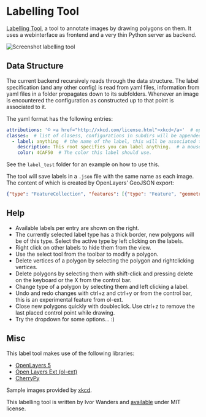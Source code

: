 Labelling Tool
==============

[Labelling Tool](https://github.com/iwanders/labelling_tool), a tool to annotate images by drawing polygons on them. It uses a webinterface as frontend and a very thin Python server as backend.

![Screenshot labelling tool](/../master/screenshot.png "A screenshot of the webinterface.")

Data Structure
--------------
The current backend recursively reads through the data structure. The label specification (and any other config) is read from yaml files, information from yaml files in a folder propagates down to its subfolders. Whenever an image is encountered the configuration as constructed up to that point is associated to it.

The yaml format has the following entries:
```yaml
attributions: '© <a href="http://xkcd.com/license.html">xkcd</a>'  # optional entry, sets the attribution field for the map.
classes:  # list of clasess, configurations in subdirs will be appended.
  - label: anything  # the name of the label, this will be associated to the features.
    description: This root specifies you can label anything.  # a mouseover description of the label.
    color: 4CAF50  # The color this label should use.
```
See the `label_test` folder for an example on how to use this.

The tool will save labels in a `.json` file with the same name as each image. The content of which is created by OpenLayers' GeoJSON export:

```json
{"type": "FeatureCollection", "features": [{"type": "Feature", "geometry": {"type": "Polygon", "coordinates": [[[12.5, 382.75], [28, 331.75], [104.5, 342.25], [107, 388.25], [12.5, 382.75]]]}, "properties": {"label": "math"}}]}
```


Help
----
 - Available labels per entry are shown on the right.
 - The currently selected label type has a thick border, new polygons will be of this type. Select the active type by left clicking on the labels.
 - Right click on other labels to hide them from the view.
 - Use the select tool from the toolbar to modify a polygon.
 - Delete vertices of a polygon by selecting the polygon and rightclicking vertices.
 - Delete polygons by selecting them with shift-click and pressing delete on the keyboard or the X from the control bar.
 - Change type of a polygon by selecting them and left clicking a label.
 - Undo and redo changes with ctrl+z and ctrl+y or from the control bar, this is an experimental feature from ol-ext.
 - Close new polygons quickly with doubleclick. Use ctrl+z to remove the last placed control point while drawing.
 - Try the dropdown for some options... :)

Misc
----
This label tool makes use of the following libraries:

 - [OpenLayers 5](https://openlayers.org/)
 - [Open Layers Ext (ol-ext)](https://github.com/Viglino/ol-ext)
 - [CherryPy](https://cherrypy.org/)

Sample images provided by [xkcd](https://xkcd.com/).

This labelling tool is written by Ivor Wanders and <a href="https://github.com/iwanders/labelling_tool">available</a> under MIT license.

